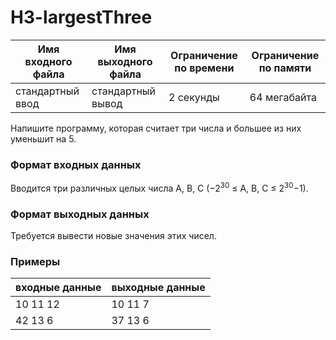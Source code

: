 # H3-largestThree

|Имя входного файла|Имя выходного файла|Ограничение по времени|Ограничение по памяти|
|-|-|-|-|
|стандартный ввод|стандартный вывод|2 секунды|64 мегабайта|

Напишите программу, которая считает три числа и большее из них уменьшит на 5.
### Формат входных данных
Вводится три различных целых числа A, B, C (−2<sup>30</sup> ≤ A, B, C ≤ 2<sup>30</sup>−1).
### Формат выходных данных
Требуется вывести новые значения этих чисел.
### Примеры
|входные данные|выходные данные|
|-|-|
|10 11 12|10 11 7|
|42 13 6|37 13 6|
